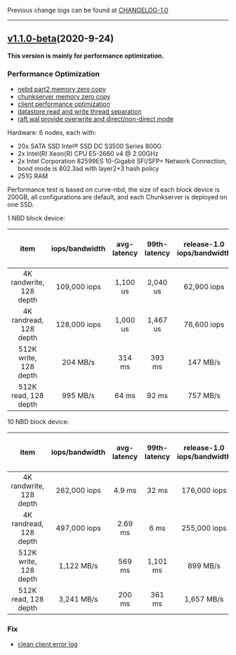 Previous change logs can be found at [CHANGELOG-1.0](https://github.com/opencurve/curve/blob/master/CHANGELOG-1.0.md)

<hr>

## [v1.1.0-beta](https://github.com/opencurve/curve/releases/tag/v1.1.0-beta)(2020-9-24)

**This version is mainly for performance optimization.**

### Performance Optimization
 - [nebd part2 memory zero copy](https://github.com/opencurve/curve/pull/78)
 - [chunkserver memory zero copy](https://github.com/opencurve/curve/pull/81)
 - [client performance optimization](https://github.com/opencurve/curve/pull/88)
 - [datastore read and write thread separation](https://github.com/opencurve/curve/pull/75)
 - [raft wal provide overwrite and direct/non-direct mode](https://github.com/opencurve/curve/pull/92)


Hardware: 6 nodes, each with:
 - 20x SATA SSD Intel® SSD DC S3500 Series 800G
 - 2x Intel(R) Xeon(R) CPU E5-2660 v4 @ 2.00GHz
 - 2x Intel Corporation 82599ES 10-Gigabit SFI/SFP+ Network Connection, bond mode is 802.3ad with layer2+3 hash policy
 - 251G RAM

Performance test is based on curve-nbd, the size of each block device is 200GB, all configurations are default, and each Chunkserver is deployed on one SSD.

1 NBD block device:

| item | iops/bandwidth | avg-latency | 99th-latency  | release-1.0<br>iops/bandwidth | release-1.0<br>avg-latency | release-1.0<br>99th-latency | iops/bandwidth improvement percentage |
| :----: | :----: | :----: | :----: | :----: |:----: |:----: | :----: |
| 4K randwrite, 128 depth | 109,000 iops | 1,100 us | 2,040 us | 62,900 iops | 2,000 us | 3,000 us | 73% |
| 4K randread, 128 depth | 128,000 iops | 1,000 us | 1,467 us | 76,600 iops | 1,600 us | 2,000us | 67% |
| 512K write, 128 depth | 204 MB/s | 314 ms | 393 ms | 147 MB/s | 435 ms | 609 ms| 38% |
| 512K read, 128 depth | 995 MB/s | 64 ms | 92 ms | 757 MB/s | 84 ms | 284 ms| 31% |


10 NBD block device:

| item | iops/bandwidth | avg-latency | 99th-latency | release-1.0<br>iops/bandwidth | release-1.0<br>avg-latency | release-1.0<br>99th-latency | iops/bandwidth improvement percentage |
| :----: | :----: | :----: | :----: | :----: |:----: |:----: | :----: |
| 4K randwrite, 128 depth | 262,000 iops | 4.9 ms | 32 ms | 176,000 iops | 7.2 ms | 16 ms | 48% |
| 4K randread, 128 depth | 497,000 iops | 2.69 ms | 6 ms | 255,000 iops | 5.2 ms | 22 ms | 94% |
| 512K write, 128 depth | 1,122 MB/s | 569 ms | 1,101 ms | 899 MB/s | 710 ms | 1,502 ms | 24% |
| 512K read, 128 depth | 3,241 MB/s | 200 ms | 361 ms | 1,657 MB/s | 386 ms | 735 ms | 95% |



### Fix
 - [clean client error log](https://github.com/opencurve/curve/pull/94)